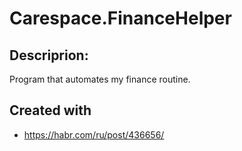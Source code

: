 # Carespace.FinanceHelper
## Descriprion:
Program that automates my finance routine.
## Created with
* https://habr.com/ru/post/436656/
